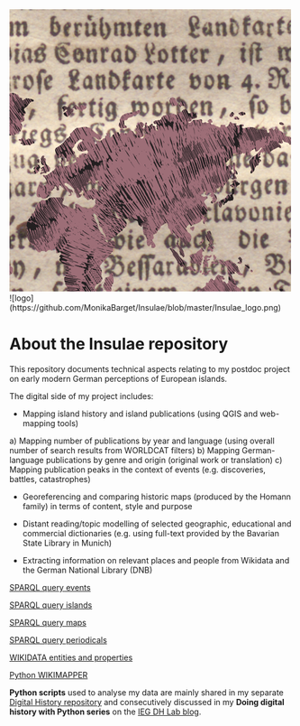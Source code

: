 <img src="https://github.com/MonikaBarget/Insulae/blob/master/Insulae_logo.png" width="500" align="aligncenter"/>
![logo](https://github.com/MonikaBarget/Insulae/blob/master/Insulae_logo.png)

# About the Insulae repository

This repository documents technical aspects relating to my postdoc project on early modern German perceptions of European islands.

The digital side of my project includes:

* Mapping island history and island publications (using QGIS and web-mapping tools)

a) Mapping number of publications by year and language (using overall number of search results from WORLDCAT filters)
b) Mapping German-language publications by genre and origin (original work or translation)
c) Mapping publication peaks in the context of events (e.g. discoveries, battles, catastrophes)

* Georeferencing and comparing historic maps (produced by the Homann family) in terms of content, style and purpose

* Distant reading/topic modelling of selected geographic, educational and commercial dictionaries (e.g. using full-text provided by the Bavarian State Library in Munich)

* Extracting information on relevant places and people from Wikidata and the German National Library (DNB)

[SPARQL query events](https://github.com/MonikaBarget/Insulae/blob/master/WIKIDATA-SPARQL-events)

[SPARQL query islands](https://github.com/MonikaBarget/Insulae/blob/master/WIKIDATA-SPARQL-islands)

[SPARQL query maps](https://github.com/MonikaBarget/Insulae/blob/master/WIKIDATA-SPARQL-maps)

[SPARQL query periodicals](https://github.com/MonikaBarget/Insulae/blob/master/WIKIDATA-SPARQL-periodicals)

[WIKIDATA entities and properties](https://github.com/MonikaBarget/Insulae/blob/master/WIKIDATAquery.csv)

[Python WIKIMAPPER](https://github.com/MonikaBarget/Insulae/blob/master/matchIDwithWIKIMAPPER.py)

**Python scripts** used to analyse my data are mainly shared in my separate [Digital History repository](https://github.com/MonikaBarget/DigitalHistory) and consecutively discussed in my **Doing digital history with Python series** on the [IEG DH Lab blog](https://dhlab.hypotheses.org/).

